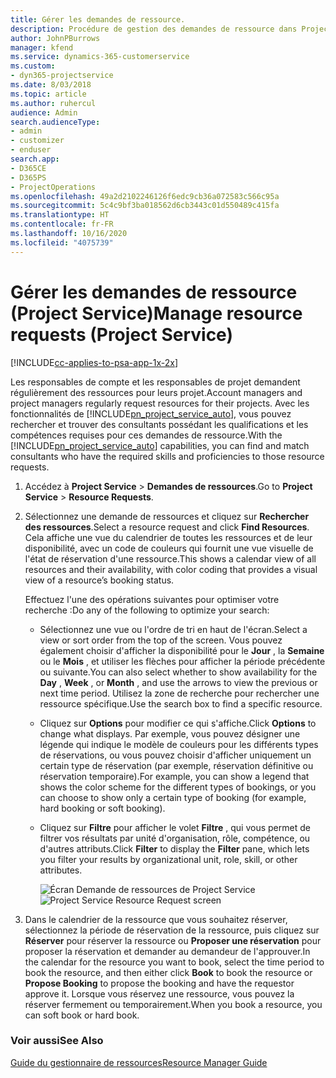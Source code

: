 ```yaml
---
title: Gérer les demandes de ressource.
description: Procédure de gestion des demandes de ressource dans Project Service
author: JohnPBurrows
manager: kfend
ms.service: dynamics-365-customerservice
ms.custom:
- dyn365-projectservice
ms.date: 8/03/2018
ms.topic: article
ms.author: ruhercul
audience: Admin
search.audienceType:
- admin
- customizer
- enduser
search.app:
- D365CE
- D365PS
- ProjectOperations
ms.openlocfilehash: 49a2d2102246126f6edc9cb36a072583c566c95a
ms.sourcegitcommit: 5c4c9bf3ba018562d6cb3443c01d550489c415fa
ms.translationtype: HT
ms.contentlocale: fr-FR
ms.lasthandoff: 10/16/2020
ms.locfileid: "4075739"
---
```

# <a name="manage-resource-requests-project-service"></a><span data-ttu-id="26e25-103">Gérer les demandes de ressource (Project Service)</span><span class="sxs-lookup"><span data-stu-id="26e25-103">Manage resource requests (Project Service)</span></span>

[!INCLUDE[cc-applies-to-psa-app-1x-2x](../includes/cc-applies-to-psa-app-1x-2x.md)]

<span data-ttu-id="26e25-104">Les responsables de compte et les responsables de projet demandent régulièrement des ressources pour leurs projet.</span><span class="sxs-lookup"><span data-stu-id="26e25-104">Account managers and project managers regularly request resources for their projects.</span></span> <span data-ttu-id="26e25-105">Avec les fonctionnalités de [!INCLUDE[pn_project_service_auto](../includes/pn-project-service-auto.md)], vous pouvez rechercher et trouver des consultants possédant les qualifications et les compétences requises pour ces demandes de ressource.</span><span class="sxs-lookup"><span data-stu-id="26e25-105">With the [!INCLUDE[pn_project_service_auto](../includes/pn-project-service-auto.md)] capabilities, you can find and match consultants who have the required skills and proficiencies to those resource requests.</span></span>  
  
1. <span data-ttu-id="26e25-106">Accédez à **Project Service** > **Demandes de ressources**.</span><span class="sxs-lookup"><span data-stu-id="26e25-106">Go to **Project Service** > **Resource Requests**.</span></span>  
  
2. <span data-ttu-id="26e25-107">Sélectionnez une demande de ressources et cliquez sur **Rechercher des ressources**.</span><span class="sxs-lookup"><span data-stu-id="26e25-107">Select a resource request and click **Find Resources**.</span></span> <span data-ttu-id="26e25-108">Cela affiche une vue du calendrier de toutes les ressources et de leur disponibilité, avec un code de couleurs qui fournit une vue visuelle de l'état de réservation d'une ressource.</span><span class="sxs-lookup"><span data-stu-id="26e25-108">This shows a calendar view of all resources and their availability, with color coding that provides a visual view of a resource’s booking status.</span></span>  
  
    <span data-ttu-id="26e25-109">Effectuez l'une des opérations suivantes pour optimiser votre recherche :</span><span class="sxs-lookup"><span data-stu-id="26e25-109">Do any of the following to optimize your search:</span></span>  
  
   -   <span data-ttu-id="26e25-110">Sélectionnez une vue ou l'ordre de tri en haut de l'écran.</span><span class="sxs-lookup"><span data-stu-id="26e25-110">Select a view or sort order from the top of the screen.</span></span> <span data-ttu-id="26e25-111">Vous pouvez également choisir d'afficher la disponibilité pour le **Jour** , la **Semaine** ou le **Mois** , et utiliser les flèches pour afficher la période précédente ou suivante.</span><span class="sxs-lookup"><span data-stu-id="26e25-111">You can also select whether to show availability for the **Day** , **Week** , or **Month** , and use the arrows to view the previous or next time period.</span></span> <span data-ttu-id="26e25-112">Utilisez la zone de recherche pour rechercher une ressource spécifique.</span><span class="sxs-lookup"><span data-stu-id="26e25-112">Use the search box to find a specific resource.</span></span>  
  
   -   <span data-ttu-id="26e25-113">Cliquez sur **Options** pour modifier ce qui s'affiche.</span><span class="sxs-lookup"><span data-stu-id="26e25-113">Click **Options** to change what displays.</span></span> <span data-ttu-id="26e25-114">Par exemple, vous pouvez désigner une légende qui indique le modèle de couleurs pour les différents types de réservations, ou vous pouvez choisir d'afficher uniquement un certain type de réservation (par exemple, réservation définitive ou réservation temporaire).</span><span class="sxs-lookup"><span data-stu-id="26e25-114">For example, you can show a legend that shows the color scheme for the different types of bookings, or you can choose to show only a certain type of booking (for example, hard booking or soft booking).</span></span>  
  
   -   <span data-ttu-id="26e25-115">Cliquez sur **Filtre** pour afficher le volet **Filtre** , qui vous permet de filtrer vos résultats par unité d'organisation, rôle, compétence, ou d'autres attributs.</span><span class="sxs-lookup"><span data-stu-id="26e25-115">Click **Filter** to display the **Filter** pane, which lets you filter your results by organizational unit, role, skill, or other attributes.</span></span>  
  
       <span data-ttu-id="26e25-116">![Écran Demande de ressources de Project Service](../psa/media/project-service-resource-request-screen.png "Écran Demande de ressources de Project Service")</span><span class="sxs-lookup"><span data-stu-id="26e25-116">![Project Service Resource Request screen](../psa/media/project-service-resource-request-screen.png "Project Service Resource Request screen")</span></span>  
  
3. <span data-ttu-id="26e25-117">Dans le calendrier de la ressource que vous souhaitez réserver, sélectionnez la période de réservation de la ressource, puis cliquez sur **Réserver** pour réserver la ressource ou **Proposer une réservation** pour proposer la réservation et demander au demandeur de l'approuver.</span><span class="sxs-lookup"><span data-stu-id="26e25-117">In the calendar for the resource you want to book, select the time period to book the resource, and then either click **Book** to book the resource or **Propose Booking** to propose the booking and have the requestor approve it.</span></span> <span data-ttu-id="26e25-118">Lorsque vous réservez une ressource, vous pouvez la réserver fermement ou temporairement.</span><span class="sxs-lookup"><span data-stu-id="26e25-118">When you book a resource, you can soft book or hard book.</span></span>  
  
### <a name="see-also"></a><span data-ttu-id="26e25-119">Voir aussi</span><span class="sxs-lookup"><span data-stu-id="26e25-119">See Also</span></span>  
 [<span data-ttu-id="26e25-120">Guide du gestionnaire de ressources</span><span class="sxs-lookup"><span data-stu-id="26e25-120">Resource Manager Guide</span></span>](../psa/resource-manager-guide.md)
